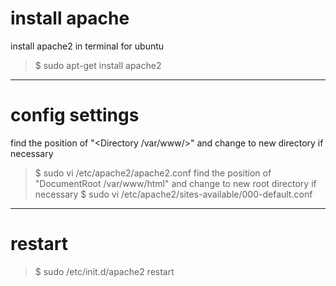 # install apache

install apache2 in terminal for ubuntu
>$ sudo apt-get install apache2

***
# config settings

find the position of "<Directory /var/www/>" and change to new directory if necessary
>$ sudo vi /etc/apache2/apache2.conf
find the position of "DocumentRoot /var/www/html" and change to new root directory if necessary
>$ sudo vi /etc/apache2/sites-available/000-default.conf

***
# restart

>$ sudo /etc/init.d/apache2 restart
